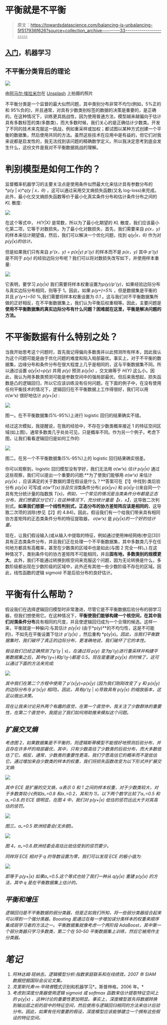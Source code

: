 # 平衡就是不平衡

> 原文：<https://towardsdatascience.com/balancing-is-unbalancing-5f517936f626?source=collection_archive---------33----------------------->

## [入门](https://towardsdatascience.com/tagged/getting-started)，机器学习

## 不平衡分类背后的理论

![](img/11f56d89725430c4415a030d3fd35bf3.png)

由[阿马尔·埃拉米尔](https://unsplash.com/@ammarelamir?utm_source=medium&utm_medium=referral)在 [Unsplash](https://unsplash.com?utm_source=medium&utm_medium=referral) 上拍摄的照片

不平衡分类是一个监督的最大似然问题，其中类别分布非常不均匀(例如，5%正的和 95%负的)，并且通常，对具有少数类别标签的数据的决策是重要的，是正确的。在这种情况下，训练更具挑战性，因为使用普通方法，模型越来越偏向于估计具有多数标签的类(多数类)，而大多数时候，我们关心的是正确估计少数类。开发了不同的技术来克服这一挑战，例如重采样或加权；都试图以某种方式创建一个平衡的数据集，然后使用共同的方法。虽然这些技术在应用中是有益的，但它们对我来说都是启发性的，我无法找到该问题的精确数学定义。所以我决定思考到底会发生什么，这份文件是我对不平衡数据挑战的理解。

# 判别模型是如何工作的？

监督概率机器学习的主要关注点是使用条件似然最大化来估计具有参数分布的*p(y | x)**q(y | x，θ)* ，这可以通过采用交叉熵损失函数(又名 log-loss)来完成。此外，最小化交叉熵损失函数等价于最小化真实条件分布和估计条件分布之间的 *KL* 散度:

![](img/6dd4d6e703905c2c12aed519c4f53f05.png)

在这个等式中， *H(Y|X)* 是常数，所以为了最小化期望的 *KL* 散度，我们应该最小化第二项，它等于对数损失。为了最小化对数损失，首先，我们需要来自 *p(x，y)* 的样本来估计期望值，然后，我们可以解决一个优化问题，找到 *q(y|x，θ)* 作为对 *p(y|x)的估计。*

但是如果我们只有来自 *p'(x，y) = p(x|y) p'(y)* 的样本而不是 *p(x，y)* 其中 *p'(y)* 是不同于 *p(y)* 的经验边际分布呢？我们可以将对数损失改写如下，并使用样本重量:

![](img/b8030b1342e51c74ac150b0ef15069cd.png)

它表明，要学习 *p(y|x)* 我们需要将样本权重设置为*p(y)/p’(y)*，如果经验边际分布与真实边际分布相同，则等于 1。因此，如果 *p(y+)=5%* ，但是数据集是平衡的并且 *p'(y+)=50* %,我们需要将样本权重设置为 *0.1* 。这与我们对不平衡数据集所做的正好相反，在不平衡数据集上，我们认为平衡后权重相等。因此，主要问题是**使用不平衡数据集的真实边际分布有什么问题？困难就在这里，平衡是解决问题的方法。**

# 不平衡数据有什么特别之处？

当我开始思考这个问题时，首先我记得偏向多数类并以此预测所有样本，因此我认为这个问题可能是由于优化问题的难度和陷入局部最优。事实上，对于不平衡的数据集，边缘分布和条件分布在很大程度上几乎是相同的，这与平衡数据集不同。所以通过设置 *q(y|x)=p(y)* 并用 *p(y)* 预测 *p(y|x)* ，交叉熵等于 *H(Y)* 这么小。因此，我认为用多数类预测可能是参数空间中的强局部最优。但后来我想起，损失函数是凸的逻辑回归，所以它应该训练没有任何问题。在下面的例子中，在没有使用任何平衡技术的情况下，逻辑回归在不平衡数据上工作得很好，我们可以用 *σ(wᵀx)* 很好地估计 *p(y+|x)* :

![](img/409fd55c10e8413b5d8c6d0130f72790.png)

图一。在不平衡数据集(5%-95%)上进行 logistic 回归的结果确实不错。

经过这次模拟，我提醒说，在我的经验中，不存在少数类概率接近 1 的特征空间区域(如上图)，通常多数类几乎处处可见，只是概率不同。作为另一个例子，考虑下图，让我们看看逻辑回归是如何工作的:

![](img/145dd7f38be3b39e14a67fb6d1db7dc0.png)

图二。在另一个不平衡数据集(5%-95%)上的 logistic 回归结果确实很差。

你可以观察到，logistic 回归模型没有学好，我们无法用 *σ(wᵀx).估计 *p(y|x)** 通过这些观察，我们可以提出一个重要的问题:**为了使我们能够用 *σ(wᵀx)* 来估计 *p(y|x)* ，应该满足的关于数据的潜在假设是什么？**答案可在【1】中找到:类后验分布 *p(y|x)* 可写成 *σ(wᵀT(x)当且仅当*类条件分布( *p(x|y+)* 和 p(x|y-))来自同一个具有充分统计量的指数族 *T(x)。*例如，一个常见的情况是当类条件分布都是正态分布，我们想要区分它们；在这种情况下，充分统计量是*【x，x】*，这导致二次判别式。**如果我们想要一个线性判别式，正态分布的协方差矩阵应该是相同的**，这导致二次项的消除(参见【2】的 4.84)。因此，假设我们有一个给我们带来具有相同协方差矩阵的正态类条件分布的特征提取器， *σ(wᵀx)* 是 *p(y|x)的一个好的估计量。*

现在，让我们假设输入(或从输入中提取的特征，例如通过使用神经网络(参见[3]))具有正态类条件分布，并且我们正在处理一个不平衡数据集，其中多数类几乎在任何地方都具有高概率，甚至在少数类的区域中也是如此(与图 2 完全一样)。).在这种情况下，类别条件句的协方差矩阵不可能相同，并且**固有地，多数类别的规模更大**。此外，我们不能通过转换到核空间来克服这个问题，因为无论转换是什么，多数阶级都出现在少数阶级的区域中，此外还有其他一些少数阶级不存在的区域。因此，线性函数的逻辑 sigmoid 不是后验分布的良好估计。

# 平衡有什么帮助？

假设我们在选择逻辑回归模型时非常激进，尽管它是不平衡数据后验分布的弱学习器，但我们想使用它。在这种情况下，**平衡使我们能够构建一个核空间，在其中我们对类条件分布**具有相同的尺度，并且使逻辑回归成为一个合理的候选。这样一来，平衡就是一种躲闪:与其估计 *p(y|x)* (由于*p(y)**的不均匀性，这是不可能的)，不如先在平衡设置下估计 *p'(y|x)* ，然后重构 *p(y|x)。*因此，当我们平衡数据集时，我们破坏了真正的边际分布，更准确地说，我们破坏了它的本性。*

*假设我们已经正确预测了*p’(y | x)*，在通过将 *p(y)* 变为*p’(y)*进行重采样并构建平衡数据集之后，其中*p’(y+)*和*p’(y-)*都是 0.5。现在是重建 *p(y|x)* 的时候了，这可以通过下面的方法来完成:*

*![](img/1a34fff6036111ea8caf869e26f73944.png)*

*其中我们在第二个方程中使用了 *p'(x|y)=p(x|y)* (因为我们刚刚改变了 *y* 和 *p(x|y)* 的边际分布与 *p'(x|y)* 相同)。因此，具有*p’(y | x)*导致具有 *p(y|x)* 的缩放版本，这足以做出决策。*

*现在让我来讨论另外两个有趣的直觉，在第一个直觉中，我关注了少数群体的重要性，在第二个直觉中，我提出了我们如何用助推来模拟这个问题。*

## *扩展交叉熵*

*考虑图 2，如果数据集是不平衡的，则逻辑斯蒂模型不能很好地预测后验分布，并且存在许多坏的局部最优，其中，只有少数高估了少数类的后验分布，而大多数低估了它。相反，通常，少数类的重要性更高，我们宁愿高估它的概率而不是低估它。通过增加来自少数类的样本的权重，我们将损失函数改变为以下形式并扩展交叉熵:*

*![](img/87ce22395bbee822f0dc3eb9a5d4ac77.png)*

*其中 *ECE* 是扩展的交叉熵，α表示 0 和 1 之间的样本权重，对于少数类较大，对于多数类较小(例如α₊=0.8 和α₋=0.2，其和为 1)。以下两个数字比较了α₊=0.5 和α₊=0.8.的 ECE 很明显，在图 4 中，我们对 *p(y+|x)* 低估的惩罚远远大于对其高估的惩罚。*

*![](img/ba2be2bfc6de0ecf03aa13499963fae6.png)*

*图三。α₊=0.5 欧洲经委会(无余额)。*

*![](img/1190c6209f94d30ce22324ab46d8c375.png)*

*图 4。α₊=0.8.欧洲经委会高估比低估受到的惩罚要少。*

*同样将 *ECE* 相对于 *q* 的导数设置为零，我们可以发现 *ECE* 的极小值为:*

*![](img/37dedcfdf6d7c670e8ae76bc0f5681c1.png)*

*即等于 *p(y+|x)* 如果α₊=0.5.这个等式也给了我们一种从 *q(y|x)* 重建 *p(y|x)* 的方法，其中 *q* 是在平衡数据集上估计的。*

## *平衡和增压*

*逻辑回归是不平衡数据的弱分类器，但是正如我们所知，将一些弱分类器组合起来可以得到一个强分类器。Boosting 是通过在每一步增加误分类样本的权重来顺序集成弱学习者的方法之一。平衡数据集就像考虑一个两阶段 AdaBoost，其中第一个弱分类器只学习多数类，第二个在 50–50 平衡数据集上训练，然后它被用作主分类器。*

# *笔记*

1.  *阿林达姆·班纳吉。*逻辑模型分析:指数家庭联系和在线绩效。2007 年 SIAM 数据挖掘国际会议论文集。**
2.  *克里斯托弗·m·毕晓普*模式识别和机器学习*。斯普林格，2006 年。*
3.  *考虑到深度分类器使用逻辑 sigmoid 或 softmax 函数来估计提取特征空间上的 *p(y|x)* ，这种讨论的重要性更加明显。事实上，深度模型首先将数据转换到输出层之前的层中的特征空间，然后使用与逻辑回归相同的方法来估计后验分布。因此，如果有任何重要的假设，深度模型应该能够建立一个拥有这些假设的特征空间。*